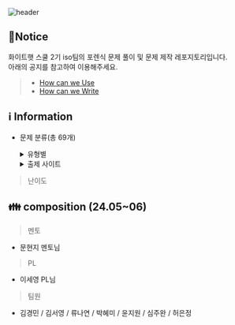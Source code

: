 ![header](https://capsule-render.vercel.app/api?type=venom&color=auto&desc=WHS%20School2_Iso%20team&text=Forensic%20GitHub%20&fontSize=35&height=250&fontColor=black)

## 📃Notice
화이트햇 스쿨 2기 iso팀의 포렌식 문제 풀이 및 문제 제작 레포지토리입니다.
<br>아래의 공지를 참고하여 이용해주세요.
> * [How can we Use](https://github.com/whs2iso/Forensic/discussions/1#discussion-6628249)
> * [How can we Write](https://github.com/whs2iso/Forensic/discussions/2#discussion-6628251)
  
## ℹ️ Information
* 문제 분류(총 69개)
  <details> <summary>유형별</summary> 
    
  > ### disk_forensics (35)
    
  > ### memory_forensics (1)
  
  > ### mobile_forensics (3)
  
  > ### multimedia_forensics (13)

  > ### network_forensics (12)
    
  > ### other_forensics (4)
    
  > ### system_forensics (1)
  </details>
  
  <details> 
    <summary>출제 사이트</summary>
    
    > ### Dreamhack (11)
    
    > ### Suninatas (11)
    
    > ### H4CKING GAME (6)
    
    > ### SANS CTF (9)
    
    > ### xcz (5)
    
    > ### DFC - 2021 (6)
    
    > ### DFC - 2022 (76)
    
    > ### DFC - 2023 (7)
    
    > ### root me (3)
    
    > ### DFRWS - 2021 (4)
    
    > ### 디지털 범인을 찾아라 - 2023 (1)
    </details>

> 난이도

## 👪 composition (24.05~06)
> 멘토
- 문현지 멘토님
> PL
- 이세영 PL님 
> 팀원
- 김경민 / 김서영 / 류나연 / 박혜미 / 윤지원 / 심주완 / 허은정
